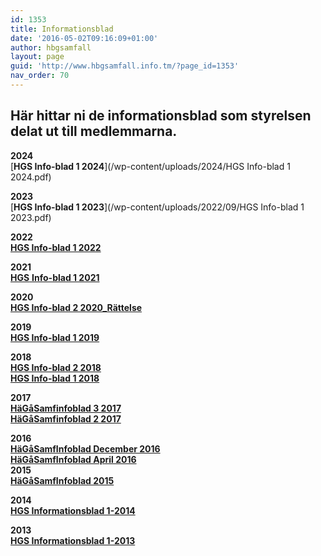 ```yaml
---
id: 1353
title: Informationsblad
date: '2016-05-02T09:16:09+01:00'
author: hbgsamfall
layout: page
guid: 'http://www.hbgsamfall.info.tm/?page_id=1353'
nav_order: 70
---
```


## Här hittar ni de informationsblad som styrelsen delat ut till medlemmarna.

**2024**  
[**HGS Info-blad 1 2024**](/wp-content/uploads/2024/HGS Info-blad 1 2024.pdf)

**2023**  
[**HGS Info-blad 1 2023**](/wp-content/uploads/2022/09/HGS Info-blad 1 2023.pdf)

**2022**  
[**HGS Info-blad 1 2022**](/wp-content/uploads/2022/08/HGS-Info-blad-1-2022_v3.pdf)

**2021**  
[**HGS** **Info-blad 1 2021**](/wp-content/uploads/2021/08/HGS-Info-blad-1-2021.pdf)

**2020**  
[**HGS Info-blad 2 2020\_Rättelse**](/wp-content/uploads/2020/07/HGS-Info-blad-1-2020.pdf)

**2019  
[HGS Info-blad 1 2019](/wp-content/uploads/2019/11/HGS-Info-blad-1-2019.pdf)**

**2018  
[HGS Info-blad 2 2018](/wp-content/uploads/2018/11/HGS-Info-blad-2-2018.pdf)**  
**[HGS Info-blad 1 2018](/wp-content/uploads/2018/05/HGS-Info-blad-1-2018.pdf)**

**2017  
[HäGåSamfinfoblad 3 2017](/wp-content/uploads/2017/09/HGS-Info-blad-3-2017.pdf)  
[HäGåSamfinfoblad 2 2017  ](/wp-content/uploads/2017/02/HGS-Info-blad-1-2017_OJ.pdf)**

**2016  
[HäGåSamfInfoblad December 2016  ](/wp-content/uploads/2016/07/HGS-Informationsblad-Juni-2016.pdf)**  
**[HäGåSamfInfoblad April 2016](/wp-content/uploads/2016/05/HäGåSamfInfoblad-April-2016.pdf)**  
**[  ](/wp-content/uploads/2016/07/HGS-Informationsblad-Juni-2016.pdf)2015  
[HäGåSamfInfoblad 2015](/wp-content/uploads/2016/05/HäGåSamfInfoblad-2015.pdf)**

**2014  
[HGS Informationsblad 1-2014](/wp-content/uploads/2014/04/HGS-Informationsblad-1-2014.pdf)**

**2013**  
**[HGS Informationsblad 1-2013](/wp-content/uploads/2014/04/HGS-Informationsblad-1-2013.pdf)**
